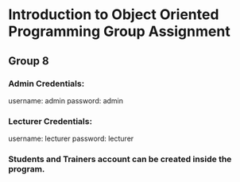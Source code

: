 # Introduction to Object Oriented Programming Group Assignment

## Group 8

### Admin Credentials:
username: admin
password: admin

### Lecturer Credentials:
username: lecturer
password: lecturer

### Students and Trainers account can be created inside the program.
